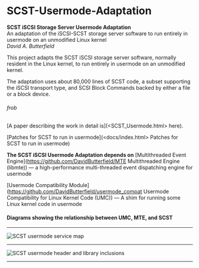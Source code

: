 # SCST-Usermode-Adaptation
**SCST iSCSI Storage Server Usermode Adaptation**  
An adaptation of the iSCSI-SCST storage server software to run entirely in usermode on an unmodified Linux kernel  
*David A. Butterfield*

This project adapts the SCST iSCSI storage server software, normally resident
in the Linux kernel, to run entirely in usermode on an unmodified kernel.

The adaptation uses about 80,000 lines of SCST code, a subset supporting the
iSCSI transport type, and SCSI Block Commands backed by either a file or a
block device.

###### frob

[A paper describing the work in detail is](<SCST_Usermode.html> here).

[Patches for SCST to run in usermode](<docs/index.html> Patches for SCST to run in usermode)

**The SCST iSCSI Usermode Adaptation depends on**
[Multithreaded Event Engine](https://github.com/DavidButterfield/MTE Multithreaded Engine (libmte))
    &mdash; a high-performance multi-threaded event dispatching engine for usermode

[Usermode Compatibility Module](https://github.com/DavidButterfield/usermode_compat Usermode Compatibility for Linux Kernel Code (UMC))
    &mdash; A shim for running some Linux kernel code in usermode

#### Diagrams showing the relationship between UMC, MTE, and SCST
* * *
![SCST usermode service map](https://davidbutterfield.github.io/SCST-Usermode-Adaptation/SCST_usermode_service_map.png
                             "SCST Usermode Service Map")
* * *
![SCST usermode header and library inclusions](https://davidbutterfield.github.io/SCST-Usermode-Adaptation/SCST_usermode_includes.png
                                               "SCST Usermode Header and Library Inclusions")
* * *
